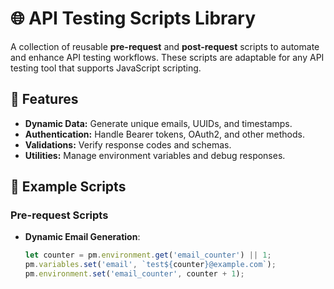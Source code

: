 # 🌐 API Testing Scripts Library

A collection of reusable **pre-request** and **post-request** scripts to automate and enhance API testing workflows. These scripts are adaptable for any API testing tool that supports JavaScript scripting.

## 🚀 Features
- **Dynamic Data:** Generate unique emails, UUIDs, and timestamps.
- **Authentication:** Handle Bearer tokens, OAuth2, and other methods.
- **Validations:** Verify response codes and schemas.
- **Utilities:** Manage environment variables and debug responses.

## 📜 Example Scripts

### Pre-request Scripts
- **Dynamic Email Generation**:
   ```javascript
   let counter = pm.environment.get('email_counter') || 1;
   pm.variables.set('email', `test${counter}@example.com`);
   pm.environment.set('email_counter', counter + 1);
